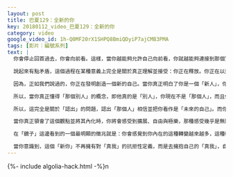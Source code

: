 ```yaml
---
layout: post
title: 巴夏129：全新的你
key: 20180112_video_巴夏129：全新的你
category: video
google_video_id: 1h-Q0MF20rX1SHPQ8BmiQDyiP7ajCMB3PMA
tags: [影片｜編號系列]
text: |
  你會停止回首過去，你會向前看。這樣，當你越能夠允許自己向前看，你就越能夠連接到那個實相的那個你，你也就會越少地體驗到過去殘餘的痕跡，即由你過去的信念體系創造出來的錯位、渴望、憂鬱和悲傷。儘管你還是會以各種其它的方式再次體驗到那些舊的東西，但是那沒關係，你要允許它的存在。去感受它，要清楚地知道你正在感受著什麼。這樣，你就能應用你的「興奮」工具箱。始終去感覺，即使在你處理這些殘餘觀念的過程中也要去感覺。始終清醒地意識到，你能夠選擇並使用那些與你真正是誰和你所偏好的更加諧調的定義。

  說起來有點矛盾，這個過程在某種意義上完全是關於真正理解並接受：你正在釋放。你正在以這種方式釋放，——即這個人，曾經是過去那個你，他將被從一個新的角度體驗。這樣你就會明白，雖然「那個人」曾經是過去的你，而你卻從不曾是他。這是一個悖論。

  因為，正如我們說過的，你正在發明創造一個新的自己。當你真正明白了你是一個「新人」，你就擁有了一個不同的歷史。因為過去是由現在創造的，而不是過去創造了現在。

  所以，當你真正懂得「那個別人」的概念，即他真的是「別人」，你現在不是「那個人」，而且你從來就不曾是「那個人」。這並不是關於「你不再是過去那個你」，而是你從不曾是他。

  所以，這完全是關於「認出」的問題，認出「那個人」相信並把你看作是「未來的自己」。而你作為那個「未來的自己」，卻從來不曾是「那個人」。因為你是一個「新你」，確確實實是在一個新的實相中的一個全新的人，有全新的歷史，以及全新的自我定義

  當你真正領會了這個觀點並將其內化時，你將會感受到擴展、自由與極樂，那種感受幾乎是無限的。在這個創造的過程中，如果你發現自己感受到任何的感受，要明白，這些感受都是為了釋放而產生的，為了沖刷那些陳舊的觀念，沖刷你體內代表了那些舊觀念的化學元素和細胞結構。但是當你意識到那些陳舊的觀念與「現在這個你」無關時，你就會轉變，你就會感受到轉變。你一直在轉變，但這時你會「感受到」轉變。

  在「鏡子」這邊看到的一個最明顯的徵兆就是：你會感覺到你內在的這種轉變越來越多，這種轉變也越來越多的進入你周圍的世界中，你會有很多標誌和象徵著轉變的體驗。很多情況下，同步性事件會交織出現，並以某種特定的方式增多，而且你也越來越能夠覺察到它，甚至在你看來幾乎是「神奇的」。你開始意識到，正如我們多次提到的：奇蹟是最自然不過的了。

  當你意識到，這個「新你」不再擁有對「真我」的抗拒性定義，而是去擁抱自己的「真我」，自己天生受造所是的「真我」，你將會再次體驗到那些能夠培育出你偏好的新實相的一切事物。
---
```


{%- include algolia-hack.html -%}n
